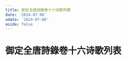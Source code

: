 ```yaml
---
title: 御定全唐詩錄卷十六诗歌列表
date: '2024-07-06'
udate: '2024-07-06'
aside: false
---
```

# 御定全唐詩錄卷十六诗歌列表

<PoemList :list="poems" :authorMap="authorMap" :chapternum="16" />

<script setup>
const chapter = '卷十六';
import poems from '/data/qtsl/卷十六/poems.json'
import authorMap from '/data/qtsl/卷十六/author.json'
</script>
